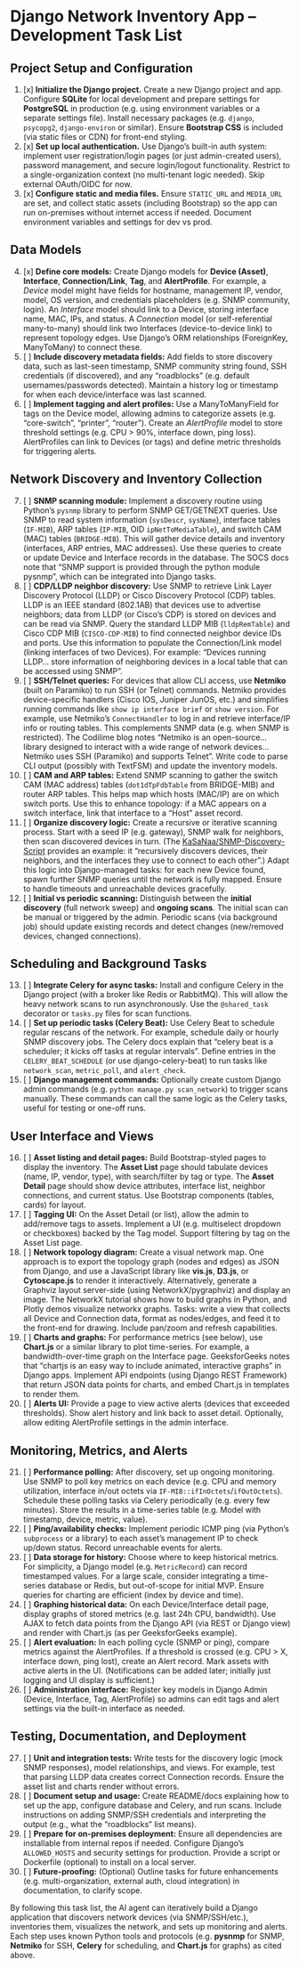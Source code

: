 # Django Network Inventory App – Development Task List

## Project Setup and Configuration

1. [x] **Initialize the Django project.** Create a new Django project and app. Configure **SQLite** for local development and prepare settings for **PostgreSQL** in production (e.g. using environment variables or a separate settings file). Install necessary packages (e.g. `django`, `psycopg2`, `django-environ` or similar). Ensure **Bootstrap CSS** is included (via static files or CDN) for front-end styling.
2. [x] **Set up local authentication.** Use Django’s built-in auth system: implement user registration/login pages (or just admin-created users), password management, and secure login/logout functionality. Restrict to a single-organization context (no multi-tenant logic needed). Skip external OAuth/OIDC for now.
3. [x] **Configure static and media files.** Ensure `STATIC_URL` and `MEDIA_URL` are set, and collect static assets (including Bootstrap) so the app can run on-premises without internet access if needed. Document environment variables and settings for dev vs prod.

## Data Models

4. [x] **Define core models:** Create Django models for **Device (Asset)**, **Interface**, **Connection/Link**, **Tag**, and **AlertProfile**. For example, a *Device* model might have fields for hostname, management IP, vendor, model, OS version, and credentials placeholders (e.g. SNMP community, login). An *Interface* model should link to a Device, storing interface name, MAC, IPs, and status. A *Connection* model (or self-referential many-to-many) should link two Interfaces (device-to-device link) to represent topology edges. Use Django’s ORM relationships (ForeignKey, ManyToMany) to connect these.
5. [ ] **Include discovery metadata fields:** Add fields to store discovery data, such as last-seen timestamp, SNMP community string found, SSH credentials (if discovered), and any “roadblocks” (e.g. default usernames/passwords detected). Maintain a history log or timestamp for when each device/interface was last scanned.
6. [ ] **Implement tagging and alert profiles:** Use a ManyToManyField for tags on the Device model, allowing admins to categorize assets (e.g. “core-switch”, “printer”, “router”). Create an *AlertProfile* model to store threshold settings (e.g. CPU > 90%, interface down, ping loss). AlertProfiles can link to Devices (or tags) and define metric thresholds for triggering alerts.

## Network Discovery and Inventory Collection

7. [ ] **SNMP scanning module:** Implement a discovery routine using Python’s `pysnmp` library to perform SNMP GET/GETNEXT queries. Use SNMP to read system information (`sysDescr`, `sysName`), interface tables (`IF-MIB`), ARP tables (`IP-MIB`, OID `ipNetToMediaTable`), and switch CAM (MAC) tables (`BRIDGE-MIB`). This will gather device details and inventory (interfaces, ARP entries, MAC addresses). Use these queries to create or update Device and Interface records in the database. The SOCS docs note that “SNMP support is provided through the python module pysnmp”, which can be integrated into Django tasks.
8. [ ] **CDP/LLDP neighbor discovery:** Use SNMP to retrieve Link Layer Discovery Protocol (LLDP) or Cisco Discovery Protocol (CDP) tables. LLDP is an IEEE standard (802.1AB) that devices use to advertise neighbors; data from LLDP (or Cisco’s CDP) is stored on devices and can be read via SNMP. Query the standard LLDP MIB (`lldpRemTable`) and Cisco CDP MIB (`CISCO-CDP-MIB`) to find connected neighbor device IDs and ports. Use this information to populate the Connection/Link model (linking interfaces of two Devices). For example: “Devices running LLDP… store information of neighboring devices in a local table that can be accessed using SNMP”.
9. [ ] **SSH/Telnet queries:** For devices that allow CLI access, use **Netmiko** (built on Paramiko) to run SSH (or Telnet) commands. Netmiko provides device-specific handlers (Cisco IOS, Juniper JunOS, etc.) and simplifies running commands like `show ip interface brief` or `show version`. For example, use Netmiko’s `ConnectHandler` to log in and retrieve interface/IP info or routing tables. This complements SNMP data (e.g. when SNMP is restricted). The Codilime blog notes “Netmiko is an open-source… library designed to interact with a wide range of network devices… Netmiko uses SSH (Paramiko) and supports Telnet”. Write code to parse CLI output (possibly with TextFSM) and update the inventory models.
10. [ ] **CAM and ARP tables:** Extend SNMP scanning to gather the switch CAM (MAC address) tables (`dot1dTpFdbTable` from BRIDGE-MIB) and router ARP tables. This helps map which hosts (MAC/IP) are on which switch ports. Use this to enhance topology: if a MAC appears on a switch interface, link that interface to a “Host” asset record.
11. [ ] **Organize discovery logic:** Create a recursive or iterative scanning process. Start with a seed IP (e.g. gateway), SNMP walk for neighbors, then scan discovered devices in turn. (The [KaSaNaa/SNMP-Discovery-Script](https://github.com/KaSaNaa/SNMP-Discovery-Script) provides an example: it “recursively discovers devices, their neighbors, and the interfaces they use to connect to each other”.) Adapt this logic into Django-managed tasks: for each new Device found, spawn further SNMP queries until the network is fully mapped. Ensure to handle timeouts and unreachable devices gracefully.
12. [ ] **Initial vs periodic scanning:** Distinguish between the **initial discovery** (full network sweep) and **ongoing scans**. The initial scan can be manual or triggered by the admin. Periodic scans (via background job) should update existing records and detect changes (new/removed devices, changed connections).

## Scheduling and Background Tasks

13. [ ] **Integrate Celery for async tasks:** Install and configure Celery in the Django project (with a broker like Redis or RabbitMQ). This will allow the heavy network scans to run asynchronously. Use the `@shared_task` decorator or `tasks.py` files for scan functions.
14. [ ] **Set up periodic tasks (Celery Beat):** Use Celery Beat to schedule regular rescans of the network. For example, schedule daily or hourly SNMP discovery jobs. The Celery docs explain that “celery beat is a scheduler; it kicks off tasks at regular intervals”. Define entries in the `CELERY_BEAT_SCHEDULE` (or use django-celery-beat) to run tasks like `network_scan`, `metric_poll`, and `alert_check`.
15. [ ] **Django management commands:** Optionally create custom Django admin commands (e.g. `python manage.py scan_network`) to trigger scans manually. These commands can call the same logic as the Celery tasks, useful for testing or one-off runs.

## User Interface and Views

16. [ ] **Asset listing and detail pages:** Build Bootstrap-styled pages to display the inventory. The **Asset List** page should tabulate devices (name, IP, vendor, type), with search/filter by tag or type. The **Asset Detail** page should show device attributes, interface list, neighbor connections, and current status. Use Bootstrap components (tables, cards) for layout.
17. [ ] **Tagging UI:** On the Asset Detail (or list), allow the admin to add/remove tags to assets. Implement a UI (e.g. multiselect dropdown or checkboxes) backed by the Tag model. Support filtering by tag on the Asset List page.
18. [ ] **Network topology diagram:** Create a visual network map. One approach is to export the topology graph (nodes and edges) as JSON from Django, and use a JavaScript library like **vis.js**, **D3.js**, or **Cytoscape.js** to render it interactively. Alternatively, generate a Graphviz layout server-side (using NetworkX/pygraphviz) and display an image. The NetworkX tutorial shows how to build graphs in Python, and Plotly demos visualize networkx graphs. Tasks: write a view that collects all Device and Connection data, format as nodes/edges, and feed it to the front-end for drawing. Include pan/zoom and refresh capabilities.
19. [ ] **Charts and graphs:** For performance metrics (see below), use **Chart.js** or a similar library to plot time-series. For example, a bandwidth-over-time graph on the Interface page. GeeksforGeeks notes that “chartjs is an easy way to include animated, interactive graphs” in Django apps. Implement API endpoints (using Django REST Framework) that return JSON data points for charts, and embed Chart.js in templates to render them.
20. [ ] **Alerts UI:** Provide a page to view active alerts (devices that exceeded thresholds). Show alert history and link back to asset detail. Optionally, allow editing AlertProfile settings in the admin interface.

## Monitoring, Metrics, and Alerts

21. [ ] **Performance polling:** After discovery, set up ongoing monitoring. Use SNMP to poll key metrics on each device (e.g. CPU and memory utilization, interface in/out octets via `IF-MIB::ifInOctets`/`ifOutOctets`). Schedule these polling tasks via Celery periodically (e.g. every few minutes). Store the results in a time-series table (e.g. Model with timestamp, device, metric, value).
22. [ ] **Ping/availability checks:** Implement periodic ICMP ping (via Python’s `subprocess` or a library) to each asset’s management IP to check up/down status. Record unreachable events for alerts.
23. [ ] **Data storage for history:** Choose where to keep historical metrics. For simplicity, a Django model (e.g. `MetricRecord`) can record timestamped values. For a large scale, consider integrating a time-series database or Redis, but out-of-scope for initial MVP. Ensure queries for charting are efficient (index by device and time).
24. [ ] **Graphing historical data:** On each Device/Interface detail page, display graphs of stored metrics (e.g. last 24h CPU, bandwidth). Use AJAX to fetch data points from the Django API (via REST or Django view) and render with Chart.js (as per GeeksforGeeks example).
25. [ ] **Alert evaluation:** In each polling cycle (SNMP or ping), compare metrics against the AlertProfiles. If a threshold is crossed (e.g. CPU > X, interface down, ping lost), create an Alert record. Mark assets with active alerts in the UI. (Notifications can be added later; initially just logging and UI display is sufficient.)
26. [ ] **Administration interface:** Register key models in Django Admin (Device, Interface, Tag, AlertProfile) so admins can edit tags and alert settings via the built-in interface as needed.

## Testing, Documentation, and Deployment

27. [ ] **Unit and integration tests:** Write tests for the discovery logic (mock SNMP responses), model relationships, and views. For example, test that parsing LLDP data creates correct Connection records. Ensure the asset list and charts render without errors.
28. [ ] **Document setup and usage:** Create README/docs explaining how to set up the app, configure database and Celery, and run scans. Include instructions on adding SNMP/SSH credentials and interpreting the output (e.g., what the “roadblocks” list means).
29. [ ] **Prepare for on-premises deployment:** Ensure all dependencies are installable from internal repos if needed. Configure Django’s `ALLOWED_HOSTS` and security settings for production. Provide a script or Dockerfile (optional) to install on a local server.
30. [ ] **Future-proofing:** (Optional) Outline tasks for future enhancements (e.g. multi-organization, external auth, cloud integration) in documentation, to clarify scope.

By following this task list, the AI agent can iteratively build a Django application that discovers network devices (via SNMP/SSH/etc.), inventories them, visualizes the network, and sets up monitoring and alerts. Each step uses known Python tools and protocols (e.g. **pysnmp** for SNMP, **Netmiko** for SSH, **Celery** for scheduling, and **Chart.js** for graphs) as cited above.
